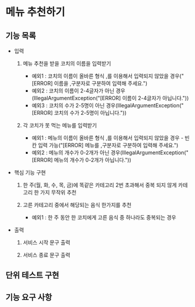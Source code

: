 # 메뉴 추천하기

## 기능 목록

* 입력
    1. 메뉴 추천을 받을 코치의 이름을 입력받기

        * 예외1 : 코치의 이름이 올바른 형식 ,를 이용해서 입력되지 않았을 경우("[ERROR] 이름을 ,구분자로 구분하여 입력해 주세요.")
        * 예외2 : 코치의 이름이 2-4글자가 아닌 경우(IllegalArgumentException("[ERROR] 이름이 2-4글자가 아닙니다."))
        * 예외3 : 코치의 수가 2-5명이 아닌 경우(IllegalArgumentException("[ERROR] 코치의 수가 2-5명이 아닙니다."))

    2. 각 코치가 못 먹는 메뉴를 입력받기

        * 예외1 : 메뉴의 이름이 올바른 형식 ,를 이용해서 입력되지 않았을 경우 - 빈칸 입력 가능("[ERROR] 메뉴를 ,구분자로 구분하여 입력해 주세요.")
        * 예외2 : 메뉴의 개수가 0-2개가 아닌 경우(IllegalArgumentException("[ERROR] 메뉴의 개수가 0-2개가 아닙니다."))

* 핵심 기능 구현
    1. 한 주(월, 화, 수, 목, 금)에 똑같은 카테고리 2번 초과해서 중복 되지 않게 카테고리 한 가지 무작위 추천

    2. 고른 카테고리 중에서 해당되는 음식 한가지를 추천
        
        * 예외1 : 한 주 동안 한 코치에게 고른 음식 중 하나라도 중복되는 경우

* 출력
    1. 서비스 시작 문구 출력
    
    2. 서비스 종료 문구 출력
        


## 단위 테스트 구현

## 기능 요구 사항
